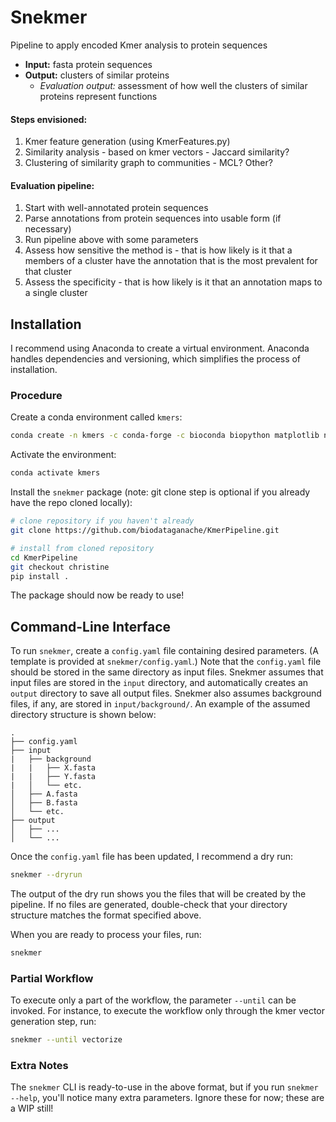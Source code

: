 # Snekmer
Pipeline to apply encoded Kmer analysis to protein sequences

* **Input:** fasta protein sequences
* **Output:** clusters of similar proteins
  * _Evaluation output:_ assessment of how well the clusters of similar proteins represent functions

#### Steps envisioned:

1. Kmer feature generation (using KmerFeatures.py)
2. Similarity analysis - based on kmer vectors - Jaccard similarity?
3. Clustering of similarity graph to communities - MCL? Other?

#### Evaluation pipeline:
1. Start with well-annotated protein sequences
2. Parse annotations from protein sequences into usable form (if necessary)
3. Run pipeline above with some parameters
4. Assess how sensitive the method is - that is how likely is it that a members of a cluster have the annotation that is the most prevalent for that cluster
5. Assess the specificity - that is how likely is it that an annotation maps to a single cluster

## Installation

I recommend using Anaconda to create a virtual environment. Anaconda handles dependencies and versioning, which simplifies the process of installation.


### Procedure

Create a conda environment called `kmers`:

```bash
conda create -n kmers -c conda-forge -c bioconda biopython matplotlib numpy pandas snakemake scikit-learn
```

Activate the environment:

```bash
conda activate kmers
```

Install the `snekmer` package (note: git clone step is optional if you
 already have the repo cloned locally):

```bash
# clone repository if you haven't already
git clone https://github.com/biodataganache/KmerPipeline.git

# install from cloned repository
cd KmerPipeline
git checkout christine
pip install .
```

The package should now be ready to use!

## Command-Line Interface

To run `snekmer`, create a `config.yaml` file containing desired
  parameters. (A template is provided at `snekmer/config.yaml`.)
  Note that the `config.yaml` file should be stored in the same
  directory as input files. Snekmer assumes that input files are
  stored in the `input` directory, and automatically creates an
  `output` directory to save all output files. Snekmer also assumes
  background files, if any, are stored in `input/background/`.
  An example of the assumed directory structure is shown below:

```
.
├── config.yaml
├── input
|   ├── background
|   |   ├── X.fasta
|   |   ├── Y.fasta
|   │   └── etc.
│   ├── A.fasta
│   ├── B.fasta
│   └── etc.
├── output
│   ├── ...
│   └── ...
```

<!-- In particular, be sure to set `output: save_dir` to the desired output file
 directory, and make sure that `input: fasta_dir` is pointing toward the
 directory containing .fasta input files. -->

Once the `config.yaml` file has been updated, I recommend a dry run:

```bash
snekmer --dryrun
```
The output of the dry run shows you the files that will be created by the
 pipeline. If no files are generated, double-check that your directory
 structure matches the format specified above.

When you are ready to process your files, run:

```bash
snekmer
```

### Partial Workflow

To execute only a part of the workflow, the parameter `--until` can be invoked.
For instance, to execute the workflow only through the kmer vector generation
step, run:

```bash
snekmer --until vectorize
```

### Extra Notes

The `snekmer` CLI is ready-to-use in the above format, but if you run
  `snekmer --help`, you'll notice many extra parameters.
  Ignore these for now; these are a WIP still!
